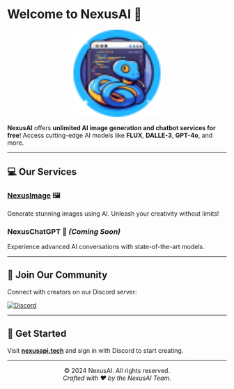 # Welcome to NexusAI 🚀

<p align="center">
  <a href="https://nexusapi.tech">
    <img src="https://raw.githubusercontent.com/NexusAILab/cdn/main/icon/logo.png" alt="NexusAI Logo" width="200">
  </a>
</p>

**NexusAI** offers **unlimited AI image generation and chatbot services for free**! Access cutting-edge AI models like **FLUX**, **DALLE-3**, **GPT-4o**, and more.

---

## 💻 Our Services

### [NexusImage](https://image.nexusapi.tech) 🖼️

Generate stunning images using AI. Unleash your creativity without limits!

### NexusChatGPT 🤖 *(Coming Soon)*

Experience advanced AI conversations with state-of-the-art models.

---

## 💬 Join Our Community

Connect with creators on our Discord server:

[![Discord](https://img.shields.io/badge/Join%20Our%20Discord-7289DA?style=for-the-badge&logo=discord&logoColor=white)](https://discord.gg/sk8eddGwmP)

---

## 🚀 Get Started

Visit **[nexusapi.tech](https://www.nexusapi.tech)** and sign in with Discord to start creating.

---

<p align="center">
  &copy; 2024 NexusAI. All rights reserved.<br>
  <em>Crafted with ❤️ by the NexusAI Team.</em>
</p>
